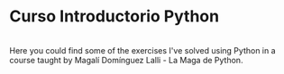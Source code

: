 # Curso Introductorio Python 
<br/>
Here you could find some of the exercises I've solved using Python in a course taught by Magalí Domínguez Lalli - La Maga de Python.
<br/>
<br/>



